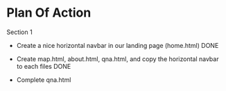 # Plan Of Action

Section 1
- Create a nice horizontal navbar in our landing page (home.html) DONE

- Create map.html, about.html, qna.html, and copy the horizontal navbar to each files DONE

- Complete qna.html

